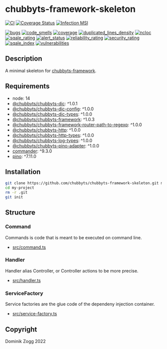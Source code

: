 # chubbyts-framework-skeleton

[![CI](https://github.com/chubbyts/chubbyts-framework-skeleton/workflows/CI/badge.svg?branch=master)](https://github.com/chubbyts/chubbyts-framework-skeleton/actions?query=workflow%3ACI)
[![Coverage Status](https://coveralls.io/repos/github/chubbyts/chubbyts-framework-skeleton/badge.svg?branch=master)](https://coveralls.io/github/chubbyts/chubbyts-framework-skeleton?branch=master)
[![Infection MSI](https://badge.stryker-mutator.io/github.com/chubbyts/chubbyts-framework-skeleton/master)](https://dashboard.stryker-mutator.io/reports/github.com/chubbyts/chubbyts-framework-skeleton/master)

[![bugs](https://sonarcloud.io/api/project_badges/measure?project=chubbyts_chubbyts-framework-skeleton&metric=bugs)](https://sonarcloud.io/dashboard?id=chubbyts_chubbyts-framework-skeleton)
[![code_smells](https://sonarcloud.io/api/project_badges/measure?project=chubbyts_chubbyts-framework-skeleton&metric=code_smells)](https://sonarcloud.io/dashboard?id=chubbyts_chubbyts-framework-skeleton)
[![coverage](https://sonarcloud.io/api/project_badges/measure?project=chubbyts_chubbyts-framework-skeleton&metric=coverage)](https://sonarcloud.io/dashboard?id=chubbyts_chubbyts-framework-skeleton)
[![duplicated_lines_density](https://sonarcloud.io/api/project_badges/measure?project=chubbyts_chubbyts-framework-skeleton&metric=duplicated_lines_density)](https://sonarcloud.io/dashboard?id=chubbyts_chubbyts-framework-skeleton)
[![ncloc](https://sonarcloud.io/api/project_badges/measure?project=chubbyts_chubbyts-framework-skeleton&metric=ncloc)](https://sonarcloud.io/dashboard?id=chubbyts_chubbyts-framework-skeleton)
[![sqale_rating](https://sonarcloud.io/api/project_badges/measure?project=chubbyts_chubbyts-framework-skeleton&metric=sqale_rating)](https://sonarcloud.io/dashboard?id=chubbyts_chubbyts-framework-skeleton)
[![alert_status](https://sonarcloud.io/api/project_badges/measure?project=chubbyts_chubbyts-framework-skeleton&metric=alert_status)](https://sonarcloud.io/dashboard?id=chubbyts_chubbyts-framework-skeleton)
[![reliability_rating](https://sonarcloud.io/api/project_badges/measure?project=chubbyts_chubbyts-framework-skeleton&metric=reliability_rating)](https://sonarcloud.io/dashboard?id=chubbyts_chubbyts-framework-skeleton)
[![security_rating](https://sonarcloud.io/api/project_badges/measure?project=chubbyts_chubbyts-framework-skeleton&metric=security_rating)](https://sonarcloud.io/dashboard?id=chubbyts_chubbyts-framework-skeleton)
[![sqale_index](https://sonarcloud.io/api/project_badges/measure?project=chubbyts_chubbyts-framework-skeleton&metric=sqale_index)](https://sonarcloud.io/dashboard?id=chubbyts_chubbyts-framework-skeleton)
[![vulnerabilities](https://sonarcloud.io/api/project_badges/measure?project=chubbyts_chubbyts-framework-skeleton&metric=vulnerabilities)](https://sonarcloud.io/dashboard?id=chubbyts_chubbyts-framework-skeleton)

## Description

A minimal skeleton for [chubbyts-framework][5].

## Requirements

 * node: 14
 * [@chubbyts/chubbyts-dic][2]: ^1.0.1
 * [@chubbyts/chubbyts-dic-config][3]: ^1.0.0
 * [@chubbyts/chubbyts-dic-types][4]: ^1.0.0
 * [@chubbyts/chubbyts-framework][5]: ^1.0.3
 * [@chubbyts/chubbyts-framework-router-path-to-regexp][6]: ^1.0.0
 * [@chubbyts/chubbyts-http][7]: ^1.0.0
 * [@chubbyts/chubbyts-http-types][8]: ^1.0.0
 * [@chubbyts/chubbyts-log-types][9]: ^1.0.0
 * [@chubbyts/chubbyts-pino-adapter][10]: ^1.0.0
 * [commander][11]: ^9.3.0
 * [pino][12]: ^7.11.0

## Installation

```sh
git clone https://github.com/chubbyts/chubbyts-framework-skeleton.git my-project
cd my-project
rm -r .git
git init
```

## Structure

### Command

Commands is code that is meant to be executed on command line.

 * [src/command.ts][13]

### Handler

Handler alias Controller, or Controller actions to be more precise.

 * [src/handler.ts][14]

### ServiceFactory

Service factories are the glue code of the dependeny injection container.

 * [src/service-factory.ts][15]

## Copyright

Dominik Zogg 2022

[1]: https://www.npmjs.com/package/@chubbyts/chubbyts-framework-skeleton
[2]: https://www.npmjs.com/package/@chubbyts/chubbyts-dic
[3]: https://www.npmjs.com/package/@chubbyts/chubbyts-dic-config
[4]: https://www.npmjs.com/package/@chubbyts/chubbyts-dic-types
[5]: https://www.npmjs.com/package/@chubbyts/chubbyts-framework
[6]: https://www.npmjs.com/package/@chubbyts/chubbyts-framework-router-path-to-regexp
[7]: https://www.npmjs.com/package/@chubbyts/chubbyts-http
[8]: https://www.npmjs.com/package/@chubbyts/chubbyts-http-types
[9]: https://www.npmjs.com/package/@chubbyts/chubbyts-log-types
[10]: https://www.npmjs.com/package/@chubbyts/chubbyts-pino-adapter
[11]: https://www.npmjs.com/package/commander
[12]: https://www.npmjs.com/package/pino
[13]: src/command.ts
[14]: src/handler.ts
[15]: src/service-factory.ts
